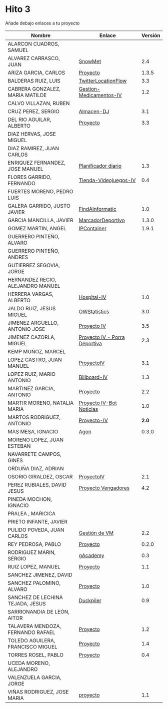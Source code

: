 # Hito 3

Añade debajo enlaces a tu proyecto

| Nombre | Enlace | Versión |
|--------|--------|---------|
| ALARCON CUADROS, SAMUEL| | |
| ALVAREZ CARRASCO, JUAN|[SnowMet](https://github.com/vaderrama/Proyecto-IV) | 2.4 |
| ARIZA GARCIA, CARLOS|[Proyecto](https://github.com/AGCarlos/IV_1819_Proyecto) |1.3.5 |
| BALDERAS RUIZ, LUIS| [TwitterLocationFlow](https://github.com/luisbalru/TwitterLocationFlow) | 3.3 |
| CABRERA GONZALEZ, MARIA MATILDE| [Gestion-Medicamentos-IV](https://github.com/mati3/Gestion-Medicamentos-IV)|1.2 |
| CALVO VILLAZAN, RUBEN| | |
| CRUZ PEREZ, SERGIO| [Almacen-DJ](https://github.com/SergioCruzPerez/InfraestructuraVirtual)|3.1 |
| DEL RIO AGUILAR, ALBERTO| [Proyecto](https://github.com/berbus/proyectoIV) | 3.3 |
| DIAZ HERVAS, JOSE MIGUEL| | |
| DIAZ RAMIREZ, JUAN CARLOS| | |
| ENRIQUEZ FERNANDEZ, JOSE MANUEL| [Planificador diario](https://github.com/jomaenfe/Planificador_diario-IV1819) | 1.3 |
| FLORES GARRIDO, FERNANDO| [Tienda-Videojuegos-IV](https://github.com/FFGFER/Proyecto-IV) | 0.4 |
| FUERTES MORENO, PEDRO LUIS| | |
| GALERA GARRIDO, JUSTO JAVIER|[FindAInformatic](https://github.com/JotaGalera/FindAInformatic) | 1.0 |
| GARCIA MANCILLA, JAVIER| [MarcadorDeportivo](https://github.com/JaviMancilla/MarcadorDeportivo_IV1819) | 1.3.0 |
| GOMEZ MARTIN, ANGEL| [IPContainer](https://github.com/harvestcore/IPContainer) | 1.9.1 |
| GUERRERO PINTEÑO, ALVARO| | |
| GUERRERO PINTEÑO, ANDRES| | |
| GUTIERREZ SEGOVIA, JORGE| | |
| HERNANDEZ RECIO, ALEJANDRO MANUEL| | |
| HERRERA VARGAS, ALBERTO|[Hospital-IV](https://github.com/alberturria/Hospital) | 1.0 |
| JALDO RUIZ, JESUS MIGUEL| [OWStatistics](https://github.com/JmZero/Proyecto-IV) | 3.0 |
| JIMENEZ ARGUELLO, ANTONIO JOSE| [Proyecto IV](https://github.com/antonioJ95/ProyectoIV) |3.5|
| JIMENEZ CAZORLA, MIGUEL| [Proyecto IV - Porra Deportiva](https://github.com/iMiguel10/Proyecto-IV-Porra-Deportiva-)  | 2.3 |
| KEMP MUÑOZ, MARCEL| | |
| LOPEZ CASTRO, JUAN MANUEL|[ProyectoIV](https://github.com/juanmaLC/ProyectoIV)  | 3.1|
| LOPEZ RUIZ, MARIO ANTONIO| [Billboard-IV](https://github.com/marioanloru/Billboard-IV) | 1.3 |
| MARTINEZ GARCIA, ANTONIO| [Proyecto](https://github.com/antoniomg89/Project-Z) | 2.2 |
| MARTIR MORENO, NATALIA MARIA|[Proyecto IV-Bot Noticias](https://github.com/natalia2911/ProyectoIV-BOT)|1.0|
| MARTOS RODRIGUEZ, ANTONIO|[Proyecto-IV](https://github.com/toniMR/Proyecto-IV) |**2.0** |
| MAS MESA, IGNACIO | [Agon](https://github.com/cronos2/Agon) | 0.3.0 |
| MORENO LOPEZ, JUAN ESTEBAN| | |
| NAVARRETE CAMPOS, GINES| | |
| ORDUÑA DIAZ, ADRIAN| | |
| OSORIO GIRALDEZ, OSCAR|[ProyectoIV](https://github.com/widowert/ProyectoIV)|2.1|
| PEREZ RUBIALES, DAVID JESUS| [Proyecto Vengadores](https://github.com/Davidj231996/Proyecto-Vengadores)|4.2|
| PINEDA MOCHON, IGNACIO| | |
| PRALEA , MARICICA| | |
| PRIETO INFANTE, JAVIER| | |
| PULIDO POVEDA, JUAN CARLOS| [Gestión de VM](https://github.com/jcpulido97/ProyectoIV) | 2.2 |
| REY PEDROSA, PABLO| [Proyecto](https://github.com/PFeynman/proyecto-iv) | 0.2.0 |
| RODRIGUEZ MARIN, SERGIO|[gAcademy](https://github.com/pavocejudo/ProyectoIV)|0.3 |
| RUIZ LOPEZ, MANUEL | [Proyecto](https://github.com/manoliot/tiempo-aemet-bot) | 1.1 |
| SANCHEZ JIMENEZ, DAVID| | |
| SANCHEZ PALOMINO, ALVARO|[Proyecto](https://github.com/Alvarosanpal/Proyecto_IV)|1.0|
| SANCHEZ DE LECHINA TEJADA, JESUS|[Duckpiler](https://github.com/jojelupipa/Duckpiler)|0.9|
| SARRIONANDIA DE LEÓN, AITOR| | |
| TALAVERA MENDOZA, FERNANDO RAFAEL|[Proyecto](https://github.com/Thejokeri/IV-18-19-Proyecto) | 1.2 |
| TOLEDO AGUILERA, FRANCISCO MIGUEL| [Proyecto](https://github.com/maikeltoledo/IV-18-19-Proyecto) | 1.4 |
| TORRES ROSEL, PABLO| [Proyecto](https://github.com/pablotr9/SimuladorBolsa-IV1819) | 0.4 |
| UCEDA MORENO, ALEJANDRO| | |
| VALENZUELA GARCIA, JORGE| | |
| VIÑAS RODRIGUEZ, JOSE MARIA | [proyecto](https://github.com/joseviro/ProyectoTPV) | 1.1 |
